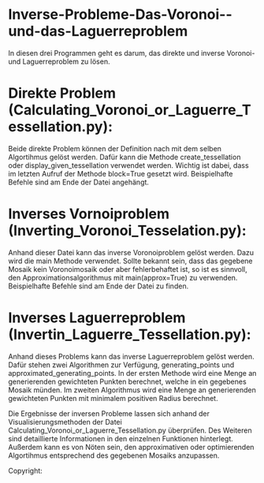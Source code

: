 # Inverse-Probleme-Das-Voronoi--und-das-Laguerreproblem

In diesen drei Programmen geht es darum, das direkte und inverse Voronoi- und Laguerreproblem zu lösen.


# Direkte Problem (Calculating_Voronoi_or_Laguerre_Tessellation.py):

Beide direkte Problem können der Definition nach mit dem selben Algortihmus gelöst werden.
Dafür kann die Methode create_tessellation oder display_given_tessellation verwendet werden. Wichtig ist dabei, dass im letzten Aufruf der Methode block=True gesetzt wird. Beispielhafte Befehle sind am Ende der Datei angehängt.


# Inverses Vornoiproblem (Inverting_Voronoi_Tesselation.py):

Anhand dieser Datei kann das inverse Voronoiproblem gelöst werden. Dazu wird die main Methode verwendet.  Sollte bekannt sein, dass das gegebene Mosaik kein Voronoimosaik oder aber fehlerbehaftet ist, so ist es sinnvoll, den Approximationsalgorithmus mit main(approx=True) zu verwenden. Beispielhafte Befehle sind am Ende der Datei zu finden.

# Inverses Laguerreproblem (Invertin_Laguerre_Tessellation.py):

Anhand dieses Problems kann das inverse Laguerreproblem gelöst werden. Dafür stehen zwei Algorithmen zur Verfügung, generating_points und approximated_generating_points. In der ersten Methode wird eine Menge an generierenden gewichteten Punkten berechnet, welche in ein gegebenes Mosaik münden. Im zweiten Algorithmus wird eine Menge an generierenden gewichteten Punkten mit minimalem positiven Radius berechnet.


Die Ergebnisse der inversen Probleme lassen sich anhand der Visualisierungsmethoden der Datei Calculating_Voronoi_or_Laguerre_Tessellation.py überprüfen. Des Weiteren sind detaillierte Informationen in den einzelnen Funktionen hinterlegt. Außerdem kann es von Nöten sein, den approximativen oder optimierenden Algortihmus entsprechend des gegebenen Mosaiks anzupassen.

Copyright:

